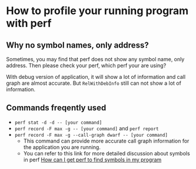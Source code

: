 # How to profile your running program with perf

## Why no symbol names, only address?
Sometimes, you may find that perf does not show any symbol name, only address. Then please check your perf, which perf your are using?

With debug version of application, it will show a lot of information and call graph are almost accurate. But `RelWithDebInfo` still can not show a lot of information.

## Commands freqently used
* `perf stat -d -d -- [your command]`
* `perf record -F max -g -- [your command]` and `perf report`
* `perf record -F max -g --call-graph dwarf -- [your command]`
  * This command can provide more accurate call graph information for the application you are running. 
  * You can refer to this link for more detailed discussion about symbols in perf [How can I get perf to find symbols in my program](https://stackoverflow.com/questions/10933408/how-can-i-get-perf-to-find-symbols-in-my-program)


